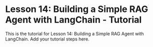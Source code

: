 # Lesson 14: Building a Simple RAG Agent with LangChain - Tutorial

This is the tutorial for Lesson 14: Building a Simple RAG Agent with LangChain. Add your tutorial steps here.
